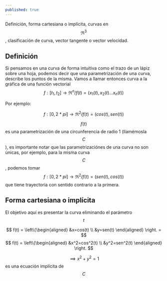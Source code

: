 ```yaml
---
published: true
---
```

Definición, forma cartesiana o implícita, curvas en $$\Re^3$$, clasificación de curva, vector tangente o vector velocidad.

## Definición

Si pensamos en una curva de forma intuitiva como el trazo de un lápiz sobre una hoja, podemos decir que una parametrización de una curva, describe los puntos de la misma.
Vamos a llamar entonces curva a la gráfica de una función vectorial $$f:[t_{1},t_{2}] \to \Re^n / f(t)=(x_{1}(t), x_{2}(t)...x_{n}(t))$$

Por ejemplo:

$$ f:[0, 2*pi] \to \Re^2 / f(t)=(cos(t), sen(t)) $$

$$f(t)$$ es una parametrización de una circunferencia de radio 1 (llamémosla $$C$$), es importante notar que las parametrizaciónes de una curva no son únicas, por ejemplo, para la misma curva $$C$$, podemos tomar $$f:[0, 2*pi] \to \Re^2 / f(t)=(sen(t), cos(t))$$ que tiene trayectoria con sentido contrario a la primera.

## Forma cartesiana o implícita

El objetivo aquí es presentar la curva eliminando el parámetro $$t$$

$$
f(t) = \left\{\begin{aligned}
&x=cos(t) \\
&y=sen(t)
\end{aligned}
\right. =
$$
$$
f(t) = \left\{\begin{aligned}
&x^2=cos^2(t) \\
&y^2=sen^2(t)
\end{aligned}
\right.
$$ 

$$\implies x^2+y^2=1$$ es una ecuación implícita de $$C$$
